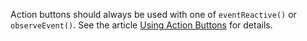 Action buttons should always be used with one of `eventReactive()` or `observeEvent()`. See the article [Using Action Buttons](http://shiny.rstudio.com/articles/action-buttons.html) for details.